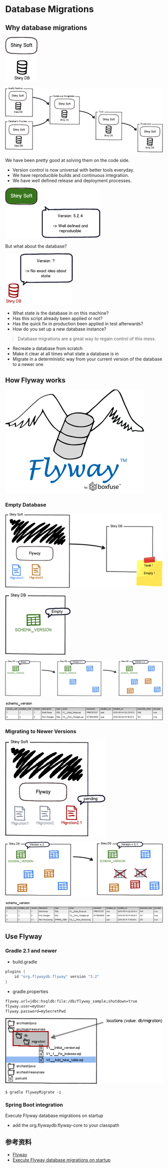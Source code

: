 # Database Migrations



## Why database migrations

![Simple View](database-migrations/SimpleView.png)


![Enviroments](database-migrations/Environments.png)


We have been pretty good at solving them on the code side.

- Version control is now universal with better tools everyday.
- We have reproducible builds and continuous integration.
- We have well defined release and deployment processes.

![Soft Green](database-migrations/SoftGreen.png)


But what about the database?

![DB Red](database-migrations/DbRed.png)


- What state is the database in on this machine?
- Has this script already been applied or not?
- Has the quick fix in production been applied in test afterwards?
- How do you set up a new database instance?


> Database migrations are a great way to regain control of this mess.


- Recreate a database from scratch
- Make it clear at all times what state a database is in
- Migrate in a deterministic way from your current version of the database to a newer one



## How Flyway works

<!-- .slide: data-background="white" -->

![Flyway](database-migrations/flyway-logo-tm.png)


### Empty Database

![EmptyDb](database-migrations/EmptyDb.png)


![EmptySchemaVersion](database-migrations/EmptySchemaVersion.png)


![Migration-1-2.png](database-migrations/Migration-1-2.png)


![SchemaVersion-1-2](database-migrations/SchemaVersion-1-2.png)


### Migrating to Newer Versions

![PendingMigration](database-migrations/PendingMigration.png)


![Migration21](database-migrations/Migration21.png)


![SchemaVersion21](database-migrations/SchemaVersion21.png)



## Use Flyway


### Gradle 2.1 and newer

- build.gradle

```groovy
plugins {
    id "org.flywaydb.flyway" version "3.2"
}
```


- gradle.properties

```
flyway.url=jdbc:hsqldb:file:/db/flyway_sample;shutdown=true
flyway.user=myUser
flyway.password=mySecretPwd
```


![SqlMigrationBaseDir](database-migrations/SqlMigrationBaseDir.png)


`$ gradle flywayMigrate -i`


### Spring Boot integration

Execute Flyway database migrations on startup

- add the org.flywaydb:flyway-core to your classpath



## 参考资料

- [Flyway](http://flywaydb.org/)
- [Execute Flyway database migrations on startup](http://docs.spring.io/spring-boot/docs/current/reference/htmlsingle/#howto-execute-flyway-database-migrations-on-startup)